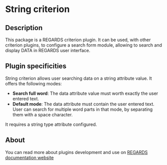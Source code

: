 # String criterion

## Description

This package is a REGARDS criterion plugin. It can be used, with other criterion plugins, to configure a search form module, allowing to search and display DATA in REGARDS user interface.

## Plugin specificities

String criterion allows user searching data on a string attribute value. It offers the following modes:
* **Search full word**: The data attribute value must worth exactly the user entered text.
* **Default mode**: The data attribute must contain the user entered text. User can search for multiple word parts in that mode, by separating them with a space character.  

It requires a string type attribute configured.

## About

You can read more about plugins development and use on [REGARDS documentation website](https://regardsoss.github.io/frontend/plugins/plugins/#section=frontend)
